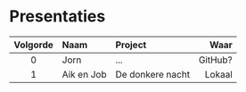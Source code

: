 # Presentaties

|Volgorde|Naam|Project|Waar|
|:---:|:---|:---|---:|
|0|Jorn|...|GitHub?|
|1|Aik en Job|De donkere nacht|Lokaal|
